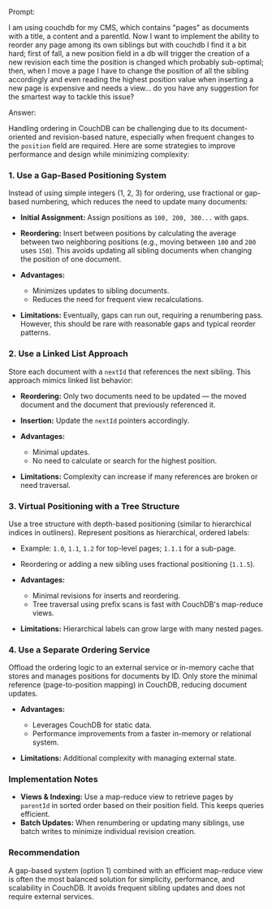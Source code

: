 Prompt:


I am using couchdb for my CMS, which contains "pages" as documents with a title, a content and a parentId. Now I want to implement the ability to reorder any page among its own siblings but with couchdb I find it a bit hard; first of fall, a new position field in a db will trigger the creation of a new revision each time the position is changed which probably sub-optimal; then, when I move a page I have to change the position of all the sibling accordingly and even reading the highest position value when inserting a new page is expensive and needs a view... do you have any suggestion for the smartest way to tackle this issue?


Answer:

Handling ordering in CouchDB can be challenging due to its document-oriented and revision-based nature, especially when frequent changes to the `position` field are required. Here are some strategies to improve performance and design while minimizing complexity:

### 1. **Use a Gap-Based Positioning System**
Instead of using simple integers (1, 2, 3) for ordering, use fractional or gap-based numbering, which reduces the need to update many documents:

- **Initial Assignment:** Assign positions as `100, 200, 300...` with gaps.
- **Reordering:** Insert between positions by calculating the average between two neighboring positions (e.g., moving between `100` and `200` uses `150`). This avoids updating all sibling documents when changing the position of one document.
- **Advantages:**
  - Minimizes updates to sibling documents.
  - Reduces the need for frequent view recalculations.

- **Limitations:** Eventually, gaps can run out, requiring a renumbering pass. However, this should be rare with reasonable gaps and typical reorder patterns.

### 2. **Use a Linked List Approach**
Store each document with a `nextId` that references the next sibling. This approach mimics linked list behavior:

- **Reordering:** Only two documents need to be updated — the moved document and the document that previously referenced it.
- **Insertion:** Update the `nextId` pointers accordingly.

- **Advantages:**
  - Minimal updates.
  - No need to calculate or search for the highest position.

- **Limitations:** Complexity can increase if many references are broken or need traversal.

### 3. **Virtual Positioning with a Tree Structure**
Use a tree structure with depth-based positioning (similar to hierarchical indices in outliners). Represent positions as hierarchical, ordered labels:

- Example: `1.0`, `1.1`, `1.2` for top-level pages; `1.1.1` for a sub-page.
- Reordering or adding a new sibling uses fractional positioning (`1.1.5`).

- **Advantages:**
  - Minimal revisions for inserts and reordering.
  - Tree traversal using prefix scans is fast with CouchDB's map-reduce views.

- **Limitations:** Hierarchical labels can grow large with many nested pages.

### 4. **Use a Separate Ordering Service**
Offload the ordering logic to an external service or in-memory cache that stores and manages positions for documents by ID. Only store the minimal reference (page-to-position mapping) in CouchDB, reducing document updates.

- **Advantages:**
  - Leverages CouchDB for static data.
  - Performance improvements from a faster in-memory or relational system.

- **Limitations:** Additional complexity with managing external state.

### Implementation Notes
- **Views & Indexing:** Use a map-reduce view to retrieve pages by `parentId` in sorted order based on their position field. This keeps queries efficient.
- **Batch Updates:** When renumbering or updating many siblings, use batch writes to minimize individual revision creation.

### Recommendation
A gap-based system (option 1) combined with an efficient map-reduce view is often the most balanced solution for simplicity, performance, and scalability in CouchDB. It avoids frequent sibling updates and does not require external services.
